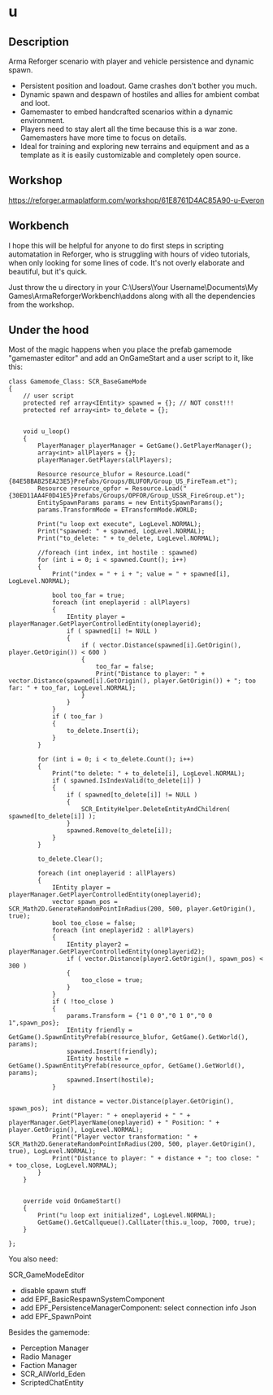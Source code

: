 # u

## Description
Arma Reforger scenario with player and vehicle persistence and dynamic spawn. 

- Persistent position and loadout. Game crashes don't bother you much.
- Dynamic spawn and despawn of hostiles and allies for ambient combat and loot.
- Gamemaster to embed handcrafted scenarios within a dynamic environment.
- Players need to stay alert  all the time because this is a war zone. Gamemasters have more time to focus on details.
- Ideal for training and exploring new terrains and equipment and as a template as it is easily customizable and completely open source.
 
 
 
 
## Workshop
https://reforger.armaplatform.com/workshop/61E8761D4AC85A90-u-Everon
 
 
 
 
## Workbench
I hope this will be helpful for anyone to do first steps in scripting automatation in Reforger, who is struggling with hours of video tutorials, when only looking for some lines of code.
It's not overly elaborate and beautiful, but it's quick.

Just throw the u directory in your C:\Users\Your Username\Documents\My Games\ArmaReforgerWorkbench\addons along with all the dependencies from the workshop.
 
 
 
 
## Under the hood
Most of the magic happens when you place the prefab gamemode "gamemaster editor" and add an OnGameStart and a user script to it, like this: 

```
class Gamemode_Class: SCR_BaseGameMode 
{
    // user script
    protected ref array<IEntity> spawned = {}; // NOT const!!!
    protected ref array<int> to_delete = {};
    
    
    void u_loop()
    {
        PlayerManager playerManager = GetGame().GetPlayerManager();
        array<int> allPlayers = {};
        playerManager.GetPlayers(allPlayers);
        
        Resource resource_blufor = Resource.Load("{84E5BBAB25EA23E5}Prefabs/Groups/BLUFOR/Group_US_FireTeam.et");
        Resource resource_opfor = Resource.Load("{30ED11AA4F0D41E5}Prefabs/Groups/OPFOR/Group_USSR_FireGroup.et");
        EntitySpawnParams params = new EntitySpawnParams();
        params.TransformMode = ETransformMode.WORLD;
        
        Print("u loop ext execute", LogLevel.NORMAL);
        Print("spawned: " + spawned, LogLevel.NORMAL);
        Print("to_delete: " + to_delete, LogLevel.NORMAL);
        
        //foreach (int index, int hostile : spawned)
        for (int i = 0; i < spawned.Count(); i++)
        {
            Print("index = " + i + "; value = " + spawned[i], LogLevel.NORMAL);
            
            bool too_far = true;
            foreach (int oneplayerid : allPlayers)
            {
                IEntity player = playerManager.GetPlayerControlledEntity(oneplayerid);
                if ( spawned[i] != NULL )
                {
                    if ( vector.Distance(spawned[i].GetOrigin(), player.GetOrigin()) < 600 )
                    {
                        too_far = false;
                        Print("Distance to player: " + vector.Distance(spawned[i].GetOrigin(), player.GetOrigin()) + "; too far: " + too_far, LogLevel.NORMAL);
                    }
                }
            }
            if ( too_far )
            {
                to_delete.Insert(i);
            }
        }
        
        for (int i = 0; i < to_delete.Count(); i++)
        {
            Print("to delete: " + to_delete[i], LogLevel.NORMAL);
            if ( spawned.IsIndexValid(to_delete[i]) )
            {
                if ( spawned[to_delete[i]] != NULL )
                {
                    SCR_EntityHelper.DeleteEntityAndChildren( spawned[to_delete[i]] );
                }
                spawned.Remove(to_delete[i]);
            }
        }
        
        to_delete.Clear();
        
        foreach (int oneplayerid : allPlayers)
        {
            IEntity player = playerManager.GetPlayerControlledEntity(oneplayerid);
            vector spawn_pos = SCR_Math2D.GenerateRandomPointInRadius(200, 500, player.GetOrigin(), true);
            bool too_close = false;
            foreach (int oneplayerid2 : allPlayers)
            {
                IEntity player2 = playerManager.GetPlayerControlledEntity(oneplayerid2);
                if ( vector.Distance(player2.GetOrigin(), spawn_pos) < 300 )
                {
                    too_close = true;
                }
            }
            if ( !too_close )
            {
                params.Transform = {"1 0 0","0 1 0","0 0 1",spawn_pos};
                IEntity friendly = GetGame().SpawnEntityPrefab(resource_blufor, GetGame().GetWorld(), params);
                spawned.Insert(friendly);
                IEntity hostile = GetGame().SpawnEntityPrefab(resource_opfor, GetGame().GetWorld(), params);
                spawned.Insert(hostile);
            }
            
            int distance = vector.Distance(player.GetOrigin(), spawn_pos);
            Print("Player: " + oneplayerid + " " + playerManager.GetPlayerName(oneplayerid) + " Position: " + player.GetOrigin(), LogLevel.NORMAL);
            Print("Player vector transformation: " + SCR_Math2D.GenerateRandomPointInRadius(200, 500, player.GetOrigin(), true), LogLevel.NORMAL);
            Print("Distance to player: " + distance + "; too close: " + too_close, LogLevel.NORMAL);
        }
    }


    override void OnGameStart()
    {
        Print("u loop ext initialized", LogLevel.NORMAL);
        GetGame().GetCallqueue().CallLater(this.u_loop, 7000, true);
    }

};
```
 
 
You also need:
 
 
SCR_GameModeEditor
- disable spawn stuff
- add EPF_BasicRespawnSystemComponent
- add EPF_PersistenceManagerComponent: select connection info Json
- add EPF_SpawnPoint
 
 
Besides the gamemode:
- Perception Manager
- Radio Manager
- Faction Manager
- SCR_AIWorld_Eden
- ScriptedChatEntity
